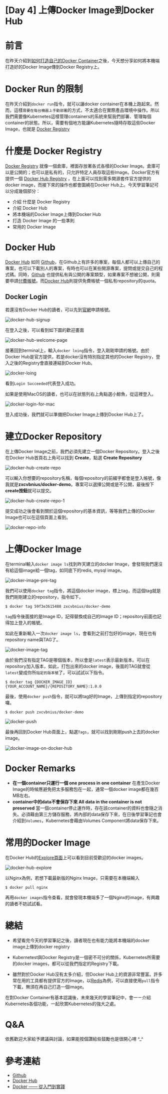 # [Day 4] 上傳Docker Image到Docker Hub


# 前言
在昨天介紹到[如何打造自己的Docker Container](https://ithelp.ithome.com.tw/articles/10192519)之後，今天想分享如何將本機端打造好的Docker Image傳到Docker Registry上。




# Docker Run 的限制
在昨天介紹到`docker run`指令，就可以讓docker container在本機上跑起來。然而，這樣`需要在每台機器上手動部署`的方式，不太適合在實際產品環境中操作。所以我們需要像Kubernetes這樣管理containers的系統來幫我們部署、管理每個container的狀態。所以，需要有個地方能讓Kubernetes隨時存取這些Docker Image，也就是 [Docker Registry](https://docs.docker.com/registry/)




# 什麼是 Docker Registry
[Docker Registry](https://docs.docker.com/registry/) 就像一個倉庫，裡面存放著各式各樣的Docker Image。倉庫可以是公開的；也可以是私有的，只允許特定人員存取這些Image。Docker官方有提供一個 [Docker Hub Registry](https://hub.docker.com/) ，在上面可以找到需多開源套件官方提供的docker image，而接下來的操作也都會圍繞在Docker Hub上。今天學習筆記可以分成幾個部分：

 - 介紹 什麼是 Docker Registry
 - 介紹 Docker Hub
 - 將本機端的Docker Image上傳到Docker Hub
 - 打造 Docker Image 的一些準則
 - 常用的 Docker Image




# Docker Hub
[Docker Hub](https://hub.docker.com/) 如同 [Github](https://github.com/)，在Github上有許多的專案，每個人都可以上傳自己的專案，也可以下載別人的專案，有時也可以在某些開源專案，提問或提交自己的程式碼。同時，[Github](https://github.com/) 也提供私有與公開的專案類型，如果專案不想被公開，則需要申請[付費帳號](https://github.com/pricing)。而[Docker Hub](https://hub.docker.com/)則提供免費帳號一個私有repository的quota。


## Docker Login
若還沒有Docker Hub的讀者，可以先到[官網](https://hub.docker.com/)申請帳號。

![docker-hub-signup](https://github.com/zxcvbnius/k8s-30-day-sharing/blob/master/Day04/docker-hub-signup.png?raw=true)

在登入之後，可以看到如下圖的歡迎畫面

![docker-hub-welcome-page](https://github.com/zxcvbnius/k8s-30-day-sharing/blob/master/Day04/docker-hub-welcome-page.png?raw=true)

接著回到terminal上，輸入`docker loing`指令，登入剛剛申請的帳號。由於Docker Hub是官方提供，若是docker沒有特別指定其他的Docker Registry，登入之後的Registry會直接連結到Docker Hub。

![docker-loing](https://github.com/zxcvbnius/k8s-30-day-sharing/blob/master/Day04/docker-loing.png?raw=true)

看到`Login Succeeded`代表登入成功。


如果是使用MacOS的讀者，也可以在狀態列右上角點選小鯨魚，從這裡登入。

![docker-login-for-mac](https://github.com/zxcvbnius/k8s-30-day-sharing/blob/master/Day04/docker-login-for-mac.png?raw=true)

登入成功後，我們就可以準備把Docker Image上傳到Docker Hub上了。




# 建立Docker Repository
在上傳Docker Image之前，我們必須先建立一個Docker Repository。登入之後在Docker Hub首頁右上角可以找到 **Create**，點選 **Create Repository**

![docker-hub-create-repo](https://github.com/zxcvbnius/k8s-30-day-sharing/blob/master/Day04/docker-hub-create-repo.png?raw=true)


可以輸入你想要的repository名稱，每個repository的前綴字都會是登入帳號，像我就是**zxcvbnius/docker-demo**。專案可以選擇公開或是不公開，最後按下**create按鈕**就可以提交。

![docker-hub-create-repo-1](https://github.com/zxcvbnius/k8s-30-day-sharing/blob/master/Day04/docker-hub-create-repo-1.png?raw=true)

提交成功之後會看到關於這個repository的基本資訊，等等我們上傳的Docker Image也可以在這個頁面上看到。

![docker-repo-info](https://github.com/zxcvbnius/k8s-30-day-sharing/blob/master/Day04/docker-repo-info.png?raw=true)


# 上傳Docker Image
在terminal輸入`docker image ls`找到昨天建立的docker Image，會發現我們還沒有給這個image給一個tag，如同底下的redis, mysql image。

![docker-image-pre-tag](https://github.com/zxcvbnius/k8s-30-day-sharing/blob/master/Day04/docker-image-pre-tag.png?raw=true)

我們可以使用`docker tag`指令，將這個docker image，標上tag，而這個tag就是我們剛剛建立的repository，指令如下，

```
$ docker tag 59f3e3615488 zxcvbnius/docker-demo
```

`tag`指令後面接的是Image ID，記得替換成自己的Image ID；repository前面也記得加上登入的帳號。

如此在重新輸入一次`docker image ls`，會看到之前打包好的image，現在也有repository name與TAG了。

![docker-image-tag](https://github.com/zxcvbnius/k8s-30-day-sharing/blob/master/Day04/docker-image-tag.png?raw=true)

由於我們沒有指定TAG是哪個版本，所以會是`latest`表示最新版本。可以在repository加入版本，如此，打包出來的docker image，後面的TAG就會從`latest`變成你所`指定的版本號`了，可以試試以下指令。

```
$ docker tag {DOCKER_IMAGE_ID} {YOUR_ACCOUNT_NAME}/{REPOSITORY_NAME}:1.0.0
```

最後，使用`docker push`指令，就可以將tag好的Image，上傳到指定的repository囉。

```
$ docker push zxcvbnius/docker-demo
```

![docker-push](https://github.com/zxcvbnius/k8s-30-day-sharing/blob/master/Day04/docker-push.png?raw=true)

最後再回到Docker Hub頁面上，點選`Tags`，就可以找到剛剛push上去的docker image。

![docker-image-on-docker-hub](https://github.com/zxcvbnius/k8s-30-day-sharing/blob/master/Day04/docker-image-on-docker-hub.png?raw=true)


# Docker Remarks
 - **在一個container只運行一個 one process in one container**
   在產生Docker Image的時候應避免把太多服務包在一起，通常一個docker image都在幾百MB左右。
 - **container中的data不會保存下來 All data in the container is not preserved**
   當一個container停止運作時，存在該container的資料也會隨之消失。必須藉由第三方儲存服務，將內部的data保存下來，在日後學習筆記也會介紹到`Volumes`，Kubernetes會藉由Volumes Component將data保存下來。




# 常用的Docker Image
在Docker Hub的[Explore頁面](https://hub.docker.com/explore/)上可以看到目前受歡迎的docker images。


![docker-hub-explore](https://github.com/zxcvbnius/k8s-30-day-sharing/blob/master/Day04/docker-hub-explore.png?raw=true)


以Nginx為例，若想下載最新版的Nginx Image，只需要在本機端輸入

```
$ docker pull nginx
```

再用`docker images`指令查看，就會發現本機端多了一個Nginx的image，有興趣的讀者不妨試試看。




# 總結

 - 希望看完今天的學習筆記之後，讀者現在也有能力能將本機端的docker image上傳到docker registry

 - Kubernetest與Docker Registry是一個密不可分的關係，Kubernetes所需要的docker images，都可以從我們指定的Registry下載。

 - 雖然對於Docker Hub沒有太多介紹，但Docker Hub上的資源非常豐富。許多常在用的工具都有提供官方的Image，以[Redis](https://hub.docker.com/_/redis/)為例，可以直接使用`pull`指令下載，無須在再自己打造一個image。


在對Docker Container有基本認識後，未來幾天的學習筆記中，會一ㄧ介紹Kubernetes各個功能，一起欣賞Kubernetes的強大之處。




# Q&A
依舊歡迎大家給予建議與討論，如果能按個讚給些鼓勵也是很開心唷 ^_^




# 參考連結

 - [Github](https://github.com/)
 - [Docker Hub](https://hub.docker.com/)
 - [Docker —— 從入門到實踐](https://philipzheng.gitbooks.io/docker_practice/content/)
